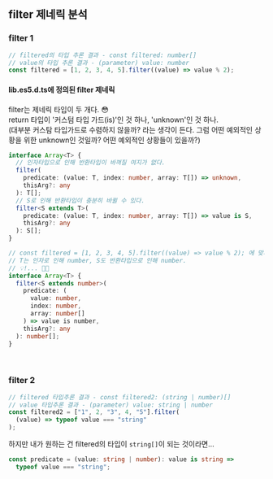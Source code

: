 ## filter 제네릭 분석

### filter 1

```ts
// filtered의 타입 추론 결과 - const filtered: number[]
// value의 타입 추론 결과 - (parameter) value: number
const filtered = [1, 2, 3, 4, 5].filter((value) => value % 2);
```

#### lib.es5.d.ts에 정의된 filter 제네릭

filter는 제네릭 타입이 두 개다. 😳 <br />
return 타입이 '커스텀 타입 가드(is)'인 것 하나, 'unknown'인 것 하나.<br />
(대부분 커스탐 타입가드로 수렴하지 않을까? 라는 생각이 든다. 그럼 어떤 예외적인 상황을 위한 unknown인 것일까? 어떤 예외적인 상황들이 있을까?)

```ts
interface Array<T> {
  // 인자타입으로 인해 반환타입이 바껴질 여지가 없다.
  filter(
    predicate: (value: T, index: number, array: T[]) => unknown,
    thisArg?: any
  ): T[];
  // S로 인해 반환타입이 충분히 바뀔 수 있다.
  filter<S extends T>(
    predicate: (value: T, index: number, array: T[]) => value is S,
    thisArg?: any
  ): S[];
}

// const filtered = [1, 2, 3, 4, 5].filter((value) => value % 2); 에 맞게 타입을 변경해보자.
// T는 인자로 인해 number, S도 반환타입으로 인해 number.
// 💡!... 👍🏻
interface Array<T> {
  filter<S extends number>(
    predicate: (
      value: number,
      index: number,
      array: number[]
    ) => value is number,
    thisArg?: any
  ): number[];
}
```

<br />

### filter 2

```ts
// filtered 타입추론 결과 - const filtered2: (string | number)[]
// value 타입추론 결과 - (parameter) value: string | number
const filtered2 = ["1", 2, "3", 4, "5"].filter(
  (value) => typeof value === "string"
);
```

하지만 내가 원하는 건 filtered의 타입이 `string[]`이 되는 것이라면...

```ts
const predicate = (value: string | number): value is string =>
  typeof value === "string";
```
